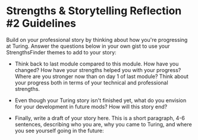 # Strengths & Storytelling Reflection #2 Guidelines  

Build on your professional story by thinking about how you're progressing at Turing. Answer the questions below in your own gist to use your StrengthsFinder themes to add to your story:

* Think back to last module compared to this module. How have you changed? How have your strengths helped you with your progress? Where are you stronger now than on day 1 of last module? Think about your progress both in terms of your technical and professional strengths.

* Even though your Turing story isn't finished yet, what do you envision for your development in future mods? How will this story end?

* Finally, write a draft of your story here. This is a short paragraph, 4-6 sentences, describing who you are, why you came to Turing, and where you see yourself going in the future:
